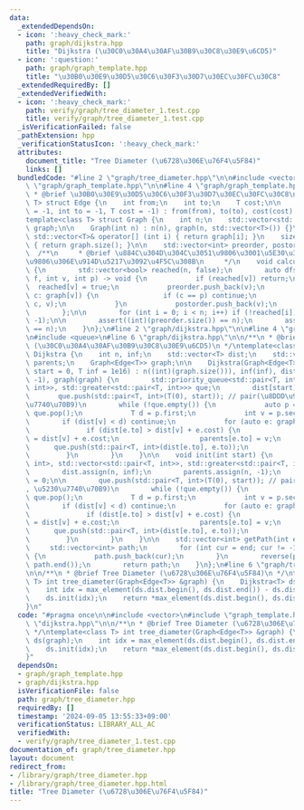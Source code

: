 ```yaml
---
data:
  _extendedDependsOn:
  - icon: ':heavy_check_mark:'
    path: graph/dijkstra.hpp
    title: "Dijkstra (\u30C0\u30A4\u30AF\u30B9\u30C8\u30E9\u6CD5)"
  - icon: ':question:'
    path: graph/graph_template.hpp
    title: "\u30B0\u30E9\u30D5\u30C6\u30F3\u30D7\u30EC\u30FC\u30C8"
  _extendedRequiredBy: []
  _extendedVerifiedWith:
  - icon: ':heavy_check_mark:'
    path: verify/graph/tree_diameter_1.test.cpp
    title: verify/graph/tree_diameter_1.test.cpp
  _isVerificationFailed: false
  _pathExtension: hpp
  _verificationStatusIcon: ':heavy_check_mark:'
  attributes:
    document_title: "Tree Diameter (\u6728\u306E\u76F4\u5F84)"
    links: []
  bundledCode: "#line 2 \"graph/tree_diameter.hpp\"\n\n#include <vector>\n#line 2\
    \ \"graph/graph_template.hpp\"\n\n#line 4 \"graph/graph_template.hpp\"\n\n/**\n\
    \ * @brief \u30B0\u30E9\u30D5\u30C6\u30F3\u30D7\u30EC\u30FC\u30C8\n */\ntemplate<class\
    \ T> struct Edge {\n    int from;\n    int to;\n    T cost;\n\n    Edge(int from\
    \ = -1, int to = -1, T cost = -1) : from(from), to(to), cost(cost) {}\n};\n\n\
    template<class T> struct Graph {\n    int n;\n    std::vector<std::vector<T>>\
    \ graph;\n\n    Graph(int n) : n(n), graph(n, std::vector<T>()) {}\n    inline\
    \ std::vector<T>& operator[] (int i) { return graph[i]; }\n    size_t size() const\
    \ { return graph.size(); }\n\n    std::vector<int> preorder, postorder;\n\n  \
    \  /**\n     * @brief \u884C\u304D\u304C\u3051\u9806\u3001\u5E30\u308A\u304C\u3051\
    \u9806\u306E\u914D\u5217\u3092\u4F5C\u308B\n     */\n    void calculateOrder()\
    \ {\n        std::vector<bool> reached(n, false);\n        auto dfs = [&](auto\
    \ f, int v, int p) -> void {\n            if (reached[v]) return;\n          \
    \  reached[v] = true;\n            preorder.push_back(v);\n            for (auto\
    \ c: graph[v]) {\n                if (c == p) continue;\n                f(f,\
    \ c, v);\n            }\n            postorder.push_back(v);\n            return;\n\
    \        };\n\n        for (int i = 0; i < n; i++) if (!reached[i]) dfs(dfs, i,\
    \ -1);\n\n        assert((int)(preorder.size()) == n);\n        assert((int)(postorder.size())\
    \ == n);\n    }\n};\n#line 2 \"graph/dijkstra.hpp\"\n\n#line 4 \"graph/dijkstra.hpp\"\
    \n#include <queue>\n#line 6 \"graph/dijkstra.hpp\"\n\n/**\n * @brief Dijkstra\
    \ (\u30C0\u30A4\u30AF\u30B9\u30C8\u30E9\u6CD5)\n */\ntemplate<class T> struct\
    \ Dijkstra {\n    int n, inf;\n    std::vector<T> dist;\n    std::vector<int>\
    \ parents;\n    Graph<Edge<T>> graph;\n\n    Dijkstra(Graph<Edge<T>> &graph, int\
    \ start = 0, T inf = 1e16) : n((int)(graph.size())), inf(inf), dist(n, inf), parents(n,\
    \ -1), graph(graph) {\n        std::priority_queue<std::pair<T, int>, std::vector<std::pair<T,\
    \ int>>, std::greater<std::pair<T, int>>> que;\n        dist[start] = 0;\n\n \
    \       que.push(std::pair<T, int>(T(0), start)); // pair(\u8DDD\u96E2, \u5230\
    \u7740\u70B9)\n        while (!que.empty()) {\n            auto p = que.top();\
    \ que.pop();\n            T d = p.first;\n            int v = p.second;\n    \
    \        if (dist[v] < d) continue;\n            for (auto e: graph[v]) {\n  \
    \              if (dist[e.to] > dist[v] + e.cost) {\n                    dist[e.to]\
    \ = dist[v] + e.cost;\n                    parents[e.to] = v;\n              \
    \      que.push(std::pair<T, int>(dist[e.to], e.to));\n                }\n   \
    \         }\n        }\n    }\n\n    void init(int start) {\n        std::priority_queue<std::pair<T,\
    \ int>, std::vector<std::pair<T, int>>, std::greater<std::pair<T, int>>> que;\n\
    \        dist.assign(n, inf);\n        parents.assign(n, -1);\n        dist[start]\
    \ = 0;\n\n        que.push(std::pair<T, int>(T(0), start)); // pair(\u8DDD\u96E2\
    , \u5230\u7740\u70B9)\n        while (!que.empty()) {\n            auto p = que.top();\
    \ que.pop();\n            T d = p.first;\n            int v = p.second;\n    \
    \        if (dist[v] < d) continue;\n            for (auto e: graph[v]) {\n  \
    \              if (dist[e.to] > dist[v] + e.cost) {\n                    dist[e.to]\
    \ = dist[v] + e.cost;\n                    parents[e.to] = v;\n              \
    \      que.push(std::pair<T, int>(dist[e.to], e.to));\n                }\n   \
    \         }\n        }\n    }\n\n    std::vector<int> getPath(int end) {\n   \
    \     std::vector<int> path;\n        for (int cur = end; cur != -1; cur = parents[cur])\
    \ {\n            path.push_back(cur);\n        }\n        reverse(path.begin(),\
    \ path.end());\n        return path;\n    }\n};\n#line 6 \"graph/tree_diameter.hpp\"\
    \n\n/**\n * @brief Tree Diameter (\u6728\u306E\u76F4\u5F84)\n */\ntemplate<class\
    \ T> int tree_diameter(Graph<Edge<T>> &graph) {\n    Dijkstra<T> ds(graph);\n\
    \    int idx = max_element(ds.dist.begin(), ds.dist.end()) - ds.dist.begin();\n\
    \    ds.init(idx);\n    return *max_element(ds.dist.begin(), ds.dist.end());\n\
    }\n"
  code: "#pragma once\n\n#include <vector>\n#include \"graph_template.hpp\"\n#include\
    \ \"dijkstra.hpp\"\n\n/**\n * @brief Tree Diameter (\u6728\u306E\u76F4\u5F84)\n\
    \ */\ntemplate<class T> int tree_diameter(Graph<Edge<T>> &graph) {\n    Dijkstra<T>\
    \ ds(graph);\n    int idx = max_element(ds.dist.begin(), ds.dist.end()) - ds.dist.begin();\n\
    \    ds.init(idx);\n    return *max_element(ds.dist.begin(), ds.dist.end());\n\
    }"
  dependsOn:
  - graph/graph_template.hpp
  - graph/dijkstra.hpp
  isVerificationFile: false
  path: graph/tree_diameter.hpp
  requiredBy: []
  timestamp: '2024-09-05 13:55:33+09:00'
  verificationStatus: LIBRARY_ALL_AC
  verifiedWith:
  - verify/graph/tree_diameter_1.test.cpp
documentation_of: graph/tree_diameter.hpp
layout: document
redirect_from:
- /library/graph/tree_diameter.hpp
- /library/graph/tree_diameter.hpp.html
title: "Tree Diameter (\u6728\u306E\u76F4\u5F84)"
---
```

